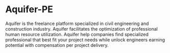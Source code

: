 # Aquifer-PE
Aquifer is the freelance platform specialized in civil engineering and construction industry. Aquifer facilitates the optimization of professional human resource utilization. Aquifer help companies find specialized professional that best fit your project needs while unlock engineers earning potential with compensation per project delivery.
